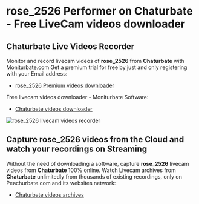 # rose_2526 Performer on Chaturbate - Free LiveCam videos downloader

## Chaturbate Live Videos Recorder

Monitor and record livecam videos of **rose_2526** from **Chaturbate** with Moniturbate.com
Get a premium trial for free by just and only registering with your Email address:
* [rose_2526 Premium videos downloader](https://moniturbate.com/request-demo-licence-key.html)

Free livecam videos downloader - Moniturbate Software:
* [Chaturbate videos downloader](https://moniturbate.com/moniturbate-download-software.html)

![rose_2526 livecam videos recorder](https://peachurnet.com/templates/moniturbate-software.png)


## Capture rose_2526 videos from the Cloud and watch your recordings on Streaming

Without the need of downloading a software, capture **rose_2526** livecam videos from **Chaturbate** 100% online.
Watch Livecam archives from **Chaturbate** unlimitedly from thousands of existing recordings, only on Peachurbate.com and its websites network:
* [Chaturbate videos archives](https://peachurnet.com/)